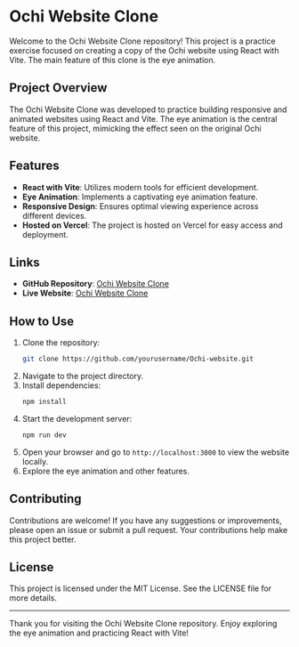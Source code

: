 # Ochi Website Clone

Welcome to the Ochi Website Clone repository! This project is a practice exercise focused on creating a copy of the Ochi website using React with Vite. The main feature of this clone is the eye animation.

## Project Overview

The Ochi Website Clone was developed to practice building responsive and animated websites using React and Vite. The eye animation is the central feature of this project, mimicking the effect seen on the original Ochi website.

## Features

- **React with Vite**: Utilizes modern tools for efficient development.
- **Eye Animation**: Implements a captivating eye animation feature.
- **Responsive Design**: Ensures optimal viewing experience across different devices.
- **Hosted on Vercel**: The project is hosted on Vercel for easy access and deployment.

## Links

- **GitHub Repository**: [Ochi Website Clone](https://github.com/SHAIKARSHADA/Ochi-website/)
- **Live Website**: [Ochi Website Clone](https://ochi-website-ashy.vercel.app/)

## How to Use

1. Clone the repository:
    ```bash
    git clone https://github.com/yourusername/Ochi-website.git
    ```
2. Navigate to the project directory.
3. Install dependencies:
    ```bash
    npm install
    ```
4. Start the development server:
    ```bash
    npm run dev
    ```
5. Open your browser and go to `http://localhost:3000` to view the website locally.
6. Explore the eye animation and other features.

## Contributing

Contributions are welcome! If you have any suggestions or improvements, please open an issue or submit a pull request. Your contributions help make this project better.

## License

This project is licensed under the MIT License. See the LICENSE file for more details.

---

Thank you for visiting the Ochi Website Clone repository. Enjoy exploring the eye animation and practicing React with Vite!
